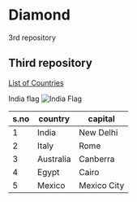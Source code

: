 # Diamond
3rd repository
## Third repository ##

[List of Countries](https://www.worldometers.info/geography/alphabetical-list-of-countries/)

India flag
![India Flag](http://www.indianlink.com.au/wp-content/uploads/2021/08/Indian-flag.-Source-Canva.png)

s.no|country|capital
----|-------|------
1|India|New Delhi
2|Italy|Rome
3|Australia|Canberra
4|Egypt|Cairo
5|Mexico|Mexico City

